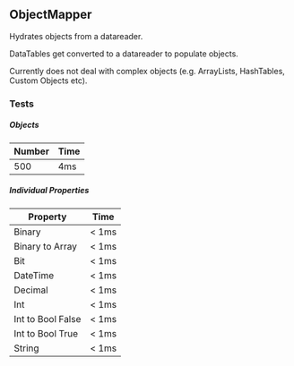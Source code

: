 ## ObjectMapper

Hydrates objects from a datareader.

DataTables get converted to a datareader to populate objects.

Currently does not deal with complex objects (e.g. ArrayLists, HashTables, Custom Objects etc).

### Tests

##### Objects

| Number        | Time |
|-------------------|--------|
| 500            | 4ms  |

##### Individual Properties

| Property        | Time |
|-------------------|--------|
| Binary            | < 1ms  |
| Binary to Array   | < 1ms  |
| Bit               | < 1ms  |
| DateTime          | < 1ms  |
| Decimal           | < 1ms  |
| Int               | < 1ms  |
| Int to Bool False | < 1ms  |
| Int to Bool True  | < 1ms  |
| String            | < 1ms  |



